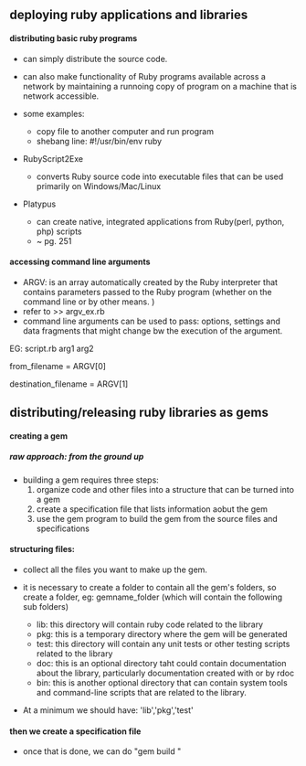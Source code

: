 ## deploying ruby applications and libraries


#### distributing basic ruby programs

- can simply distribute the source code. 
- can also make functionality of Ruby programs available across a network by maintaining a runnoing copy of program on a machine that is network accessible. 
- some examples:
	- copy file to another computer and run program 
	- shebang line: #!/usr/bin/env ruby


- RubyScript2Exe
	- converts Ruby source code into executable files that can be used primarily on Windows/Mac/Linux

- Platypus
	- can create native, integrated applications from Ruby(perl, python, php) scripts
	- ~ pg. 251

#### accessing command line arguments

- ARGV: is an array automatically created by the Ruby interpreter that contains parameters passed to the Ruby program (whether on the command line or by other means. )
- refer to >> argv_ex.rb
- command line arguments can be used to pass: options, settings and data fragments that might change bw the execution of the argument. 

EG: script.rb arg1 arg2

from_filename = ARGV[0]

destination_filename = ARGV[1]


## distributing/releasing ruby libraries as gems

#### creating a gem

##### raw approach: from the ground up

- building a gem requires three steps: 
	1. organize code and other files into a structure that can be turned into a gem 
	2. create a specification file that lists information aobut the gem 
	3. use the gem program to build the gem from the source files and specifications
	


#### structuring files: 

- collect all the files you want to make up the gem. 
- it is necessary to create a folder to contain all the gem's folders, so create a folder, eg:  gemname_folder (which will contain the following sub folders)
	- lib: this directory will contain ruby code related to the library
	- pkg: this is a temporary directory where the gem will be generated
	- test: this directory will contain any unit tests or other testing scripts related to the library
	- doc: this is an optional directory taht could contain documentation about the library, particularly documentation created with or by rdoc
	- bin: this is another optional directory that can contain system tools and command-line scripts that are related to the library. 

- At a minimum we should have: 'lib','pkg','test'
	

#### then we create a specification file
- once that is done, we can do "gem build <spec file>"